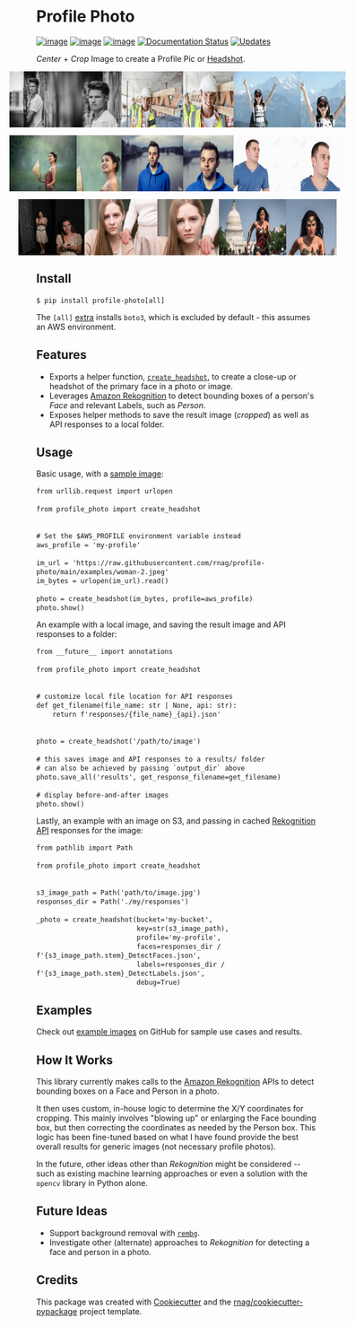 # Profile Photo

[![image](https://img.shields.io/pypi/v/profile-photo.svg)](https://pypi.org/project/profile-photo)
[![image](https://img.shields.io/pypi/pyversions/profile-photo.svg)](https://pypi.org/project/profile-photo)
[![image](https://github.com/rnag/profile-photo/actions/workflows/dev.yml/badge.svg)](https://github.com/rnag/profile-photo/actions/workflows/dev.yml)
[![Documentation Status](https://readthedocs.org/projects/profile-photo/badge/?version=latest)](https://profile-photo.readthedocs.io/en/latest/?version=latest)
[![Updates](https://pyup.io/repos/github/rnag/profile-photo/shield.svg)](https://pyup.io/repos/github/rnag/profile-photo/)

*Center* + *Crop* Image to create a Profile Pic or
[Headshot](https://www.nfi.edu/headshot-photo).

<p style="display: flex;align-items: center;justify-content: center;">
  <img src="https://raw.githubusercontent.com/rnag/profile-photo/main/examples/boy-1.jpg" height="100" width="130" />
  <img src="https://raw.githubusercontent.com/rnag/profile-photo/main/examples/boy-1-out.jpg" height="100" width="70" />
  <img src="https://raw.githubusercontent.com/rnag/profile-photo/main/examples/construction-worker-1.jpeg" height="100" width="110" />
  <img src="https://raw.githubusercontent.com/rnag/profile-photo/main/examples/construction-worker-1-out.jpeg" height="100" width="90" />
  <img src="https://raw.githubusercontent.com/rnag/profile-photo/main/examples/girl-1.jpg" height="100" width="120" />
  <img src="https://raw.githubusercontent.com/rnag/profile-photo/main/examples/girl-1-out.jpg" height="100" width="80" />
</p>

<p style="display: flex;align-items: center;justify-content: center;">
  <img src="https://raw.githubusercontent.com/rnag/profile-photo/main/examples/girl-2.jpg" height="100" width="120" />
  <img src="https://raw.githubusercontent.com/rnag/profile-photo/main/examples/girl-2-out.jpg" height="100" width="80" />
  <img src="https://raw.githubusercontent.com/rnag/profile-photo/main/examples/hoodie-1.jpg" height="100" width="110" />
  <img src="https://raw.githubusercontent.com/rnag/profile-photo/main/examples/hoodie-1-out.jpg" height="100" width="90" />
  <img src="https://raw.githubusercontent.com/rnag/profile-photo/main/examples/man-1.jpeg" height="100" width="120" />
  <img src="https://raw.githubusercontent.com/rnag/profile-photo/main/examples/man-1-out.jpeg" height="100" width="80" />
</p>

<p style="display: flex;align-items: center;justify-content: center;">
  <img src="https://raw.githubusercontent.com/rnag/profile-photo/main/examples/woman-1.png" height="100" width="90" />
  <img src="https://raw.githubusercontent.com/rnag/profile-photo/main/examples/woman-1-out.png" height="100" width="60" />
  <img src="https://raw.githubusercontent.com/rnag/profile-photo/main/examples/woman-2.jpeg" height="100" width="130" />
  <img src="https://raw.githubusercontent.com/rnag/profile-photo/main/examples/woman-2-out.jpeg" height="100" width="110" />
  <img src="https://raw.githubusercontent.com/rnag/profile-photo/main/examples/wonder-woman-1.jpeg" height="100" width="120" />
  <img src="https://raw.githubusercontent.com/rnag/profile-photo/main/examples/wonder-woman-1-out.jpeg" height="100" width="90" />
</p>

## Install

``` console
$ pip install profile-photo[all]
```

The `[all]`
[extra](https://packaging.python.org/en/latest/tutorials/installing-packages/#installing-extras)
installs `boto3`, which is excluded by default - this assumes an AWS
environment.

## Features

-   Exports a helper function, [`create_headshot`](https://profile-photo.readthedocs.io/en/latest/profile_photo.html#profile_photo.create_headshot),
    to create a
    close-up or headshot of the primary face in a photo or image.
-   Leverages [Amazon
    Rekognition](https://docs.aws.amazon.com/rekognition/latest/dg/what-is.html)
    to detect bounding boxes of a person's *Face* and relevant Labels,
    such as *Person*.
-   Exposes helper methods to save the result image (*cropped*) as well
    as API responses to a local folder.

## Usage

Basic usage, with a [sample
image](https://raw.githubusercontent.com/rnag/profile-photo/main/examples/woman-2.jpeg):

``` python3
from urllib.request import urlopen

from profile_photo import create_headshot


# Set the $AWS_PROFILE environment variable instead
aws_profile = 'my-profile'

im_url = 'https://raw.githubusercontent.com/rnag/profile-photo/main/examples/woman-2.jpeg'
im_bytes = urlopen(im_url).read()

photo = create_headshot(im_bytes, profile=aws_profile)
photo.show()
```

An example with a local image, and saving the result image and API
responses to a folder:

``` python3
from __future__ import annotations

from profile_photo import create_headshot


# customize local file location for API responses
def get_filename(file_name: str | None, api: str):
    return f'responses/{file_name}_{api}.json'


photo = create_headshot('/path/to/image')

# this saves image and API responses to a results/ folder
# can also be achieved by passing `output_dir` above
photo.save_all('results', get_response_filename=get_filename)

# display before-and-after images
photo.show()
```

Lastly, an example with an image on S3, and passing in cached
[Rekognition
API](https://docs.aws.amazon.com/rekognition/latest/APIReference/Welcome.html)
responses for the image:

``` python3
from pathlib import Path

from profile_photo import create_headshot


s3_image_path = Path('path/to/image.jpg')
responses_dir = Path('./my/responses')

_photo = create_headshot(bucket='my-bucket',
                         key=str(s3_image_path),
                         profile='my-profile',
                         faces=responses_dir / f'{s3_image_path.stem}_DetectFaces.json',
                         labels=responses_dir / f'{s3_image_path.stem}_DetectLabels.json',
                         debug=True)
```

## Examples

Check out [example
images](https://github.com/rnag/profile-photo/tree/main/examples) on
GitHub for sample use cases and results.

## How It Works

This library currently makes calls to the [Amazon
Rekognition](https://docs.aws.amazon.com/rekognition/latest/dg/what-is.html)
APIs to detect bounding boxes on a Face and Person in a photo.

It then uses custom, in-house logic to determine the X/Y coordinates for
cropping. This mainly involves "blowing up" or enlarging the Face
bounding box, but then correcting the coordinates as needed by the
Person box. This logic has been fine-tuned based on what I have found
provide the best overall results for generic images (not necessary
profile photos).

In the future, other ideas other than *Rekognition* might be considered
-- such as existing machine learning approaches or even a solution with
the `opencv` library in Python alone.

## Future Ideas

-   Support background removal with
    [`rembg`](https://pypi.org/project/rembg).
-   Investigate other (alternate) approaches to *Rekognition* for
    detecting a face and person in a photo.

## Credits

This package was created with
[Cookiecutter](https://github.com/cookiecutter/cookiecutter) and the
[rnag/cookiecutter-pypackage](https://github.com/rnag/cookiecutter-pypackage)
project template.
